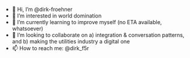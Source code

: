 - 👋 Hi, I’m @dirk-froehner
- 👀 I’m interested in world domination
- 🌱 I’m currently learning to improve myself (no ETA available, whatsoever)
- 💞️ I’m looking to collaborate on a) integration & conversation patterns, and b) making the utilities industry a digital one
- 📫 How to reach me: @dirk_f5r

<!---
dirk-froehner/dirk-froehner is a ✨ special ✨ repository because its `README.md` (this file) appears on your GitHub profile.
You can click the Preview link to take a look at your changes.
--->
